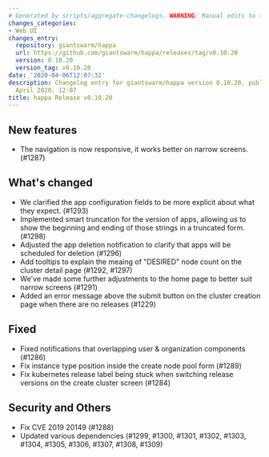 ```yaml
---
# Generated by scripts/aggregate-changelogs. WARNING: Manual edits to this files will be overwritten.
changes_categories:
- Web UI
changes_entry:
  repository: giantswarm/happa
  url: https://github.com/giantswarm/happa/releases/tag/v0.10.20
  version: 0.10.20
  version_tag: v0.10.20
date: '2020-04-06T12:07:32'
description: Changelog entry for giantswarm/happa version 0.10.20, published on 06
  April 2020, 12:07
title: happa Release v0.10.20
---
```


## New features

- The navigation is now responsive, it works better on narrow screens. (#1287)

## What's changed

- We clarified the app configuration fields to be more explicit about what they expect. (#1293)
- Implemented smart truncation for the version of apps, allowing us to show the beginning and ending of those strings in a truncated form.(#1298)
- Adjusted the app deletion notification to clarify that apps will be scheduled for deletion (#1296)
- Add tooltips to explain the meaing of "DESIRED" node count on the cluster detail page (#1292, #1297)
- We've made some further adjustments to the home page to better suit narrow screens (#1291)
- Added an error message above the submit button on the cluster creation page when there are no releases (#1229)

## Fixed

- Fixed notifications that overlapping user & organization components (#1286)
- Fix instance type position inside the create node pool form (#1289)
- Fix kubernetes release label being stuck when switching release versions on the create cluster screen (#1284)

## Security and Others

- Fix CVE 2019 20149 (#1288)
- Updated various dependencies (#1299, #1300, #1301, #1302, #1303, #1304, #1305, #1306, #1307, #1308, #1309)

